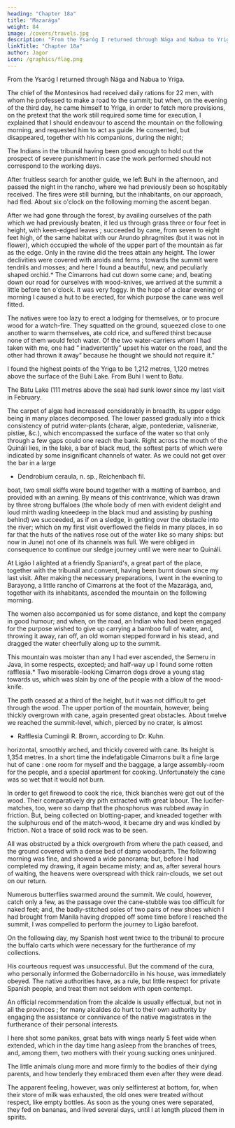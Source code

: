 ```yaml
---
heading: "Chapter 18a"
title: "Mazarága"
weight: 84
image: /covers/travels.jpg
description: "From the Ysaróg I returned through Nága and Nabua to Yriga"
linkTitle: "Chapter 18a"
author: Jagor
icon: /graphics/flag.png
---
```




<!-- ASCENT OF THE YRÍGA AND MAZARAGA.—PIRATES AND HIGHWAY ROBBERS.—WATER

• PLANTS FROM BERLIN TO THE PHILIPPINES. - MY SERVANT PEPE. -->

From the Ysaróg I returned through Nága and Nabua to Yriga. <!-- , the ascent of which I at length accomplished. -->

The chief of the Montesinos had received daily rations for 22 men, with whom he professed to make a road to the summit; but when, on the evening of the third day, he came himself to Yriga, in order to fetch more provisions, on the pretext that the work still required some time for execution, I explained that I should endeavour to ascend the mountain on the following morning, and requested him to act as guide. He consented, but disappeared, together with his companions, during the night; 


The Indians in the tribunál having been good enough to hold out the prospect of severe punishment in case the work performed should not correspond to the working days. 

After fruitless search for another guide, we left Buhi in the afternoon, and passed the night in the rancho, where we had previously been so hospitably received. The fires were still burning, but the inhabitants, on our approach, had fled. About six o'clock on the following morning the ascent began. 

After we had gone through the forest, by availing ourselves of the path which we had previously beaten, it led us through grass three or four feet in height, with keen-edged leaves ; succeeded by cane, from seven to eight feet high, of the same habitat with our Arundo phragmites (but it was not in flower), which occupied the whole of the upper part of the mountain as far as the edge. Only in the ravine did the trees attain any height. The lower declivities were covered with aroids and ferns ; towards the summit were tendrils and mosses; and here I found a beautiful, new, and peculiarly shaped orchid.* The Cimarrons had cut down some cane; and, beating down our road for ourselves with wood-knives, we arrived at the summit a little before ten o'clock. It was very foggy. In the hope of a clear evening or morning I caused a hut to be erected, for which purpose the cane was well fitted. 

The natives were too lazy to erect a lodging for themselves, or to procure wood for a watch-fire. They squatted on the ground, squeezed close to one another to warm themselves, ate cold rice, and suffered thirst because none of them would fetch water. Of the two water-carriers whom I had taken with me, one had “ inadvertently” upset his water on the road, and the other had thrown it away“ because he thought we should not require it."

I found the highest points of the Yriga to be 1,212 metres, 1,120 metres above the surface of the Buhi Lake. From Buhi I went to Batu.

The Batu Lake (111 metres above the sea) had sunk lower since my last visit in February. 

The carpet of algæ had increased considerably in breadth, its upper edge being in many places decomposed. The lower passed gradually into a thick consistency of putrid water-plants (charæ, algæ, pontederiæ, valisneriæ, pistiæ, &c.), which encompassed the surface of the water so that only through a few gaps could one reach the bank. Right across the mouth of the Quináli lies, in the lake, a bar of black mud, the softest parts of which were indicated by some insignificant channels of water. As we could not get over the bar in a large

- Dendrobium ceraula, n. sp., Reichenbach fil.

boat, two small skiffs were bound together with a matting of bamboo, and provided with an awning. By means of this contrivance, which was drawn by three strong buffaloes (the whole body of men with evident delight and loud mirth wading kneedeep in the black mud and assisting by pushing behind) we succeeded, as if on a sledge, in getting over the obstacle into the river; which on my first visit overflowed the fields in many places, in so far that the huts of the natives rose out of the water like so many ships: but now in June) not one of its channels was full. We were obliged in consequence to continue our sledge journey until we were near to Quináli.

At Ligáo I alighted at a friendly Spaniard's, a great part of the place, together with the tribunál and convent, having been burnt down since my last visit. After making the necessary preparations, I went in the evening to Barayong, a little rancho of Cimarrons at the foot of the Mazarága, and, together with its inhabitants, ascended the mountain on the following morning. 

The women also accompanied us for some distance, and kept the company in good humour; and when, on the road, an Indian who had been engaged for the purpose wished to give up carrying a bamboo full of water, and, throwing it away, ran off, an old woman stepped forward in his stead, and dragged the water cheerfully along up to the summit. 

This mountain was moister than any I had ever ascended, the Semeru in Java, in some respects, excepted; and half-way up I found some rotten rafflesia.* Two miserable-looking Cimarron dogs drove a young stag towards us, which was slain by one of the people with a blow of the wood-knife. 

The path ceased at a third of the height, but it was not difficult to get through the wood. The upper portion of the mountain, however, being thickly overgrown with cane, again presented great obstacles. About twelve we reached the summit-level, which, pierced by no crater, is almost

* Rafflesia Cumingii R. Brown, according to Dr. Kuhn.

horizontal, smoothly arched, and thickly covered with cane. Its height is 1,354 metres. In a short time the indefatigable Cimarrons built a fine large hut of cane : one room for myself and the baggage, a large assembly-room for the people, and a special apartment for cooking. Unfortunately the cane was so wet that it would not burn. 

In order to get firewood to cook the rice, thick bianches were got out of the wood. Their comparatively dry pith extracted with great labour. The lucifer-matches, too, were so damp that the phosphorus was rubbed away in friction. But, being collected on blotting-paper, and kneaded together with the sulphurous end of the match-wood, it became dry and was kindled by friction. Not a trace of solid rock was to be seen. 

All was obstructed by a thick overgrowth from where the path ceased, and the ground covered with a dense bed of damp woodearth. The following morning was fine, and showed a wide panorama; but, before I had completed my drawing, it again became misty; and as, after several hours of waiting, the heavens were overspread with thick rain-clouds, we set out on our return.

Numerous butterflies swarmed around the summit. We could, however, catch only a few, as the passage over the cane-stubble was too difficult for naked feet; and, the badly-stitched soles of two pairs of new shoes which I had brought from Manila having dropped off some time before I reached the summit, I was compelled to perform the journey to Ligáo barefoot.

On the following day, my Spanish host went twice to the tribunál to procure the buffalo carts which were necessary for the furtherance of my collections. 

His courteous request was unsuccessful. But the command of the cura, who personally informed the Gobernadorcillo in his house, was immediately obeyed. The native authorities have, as a rule, but little respect for private Spanish people, and treat them not seldom with open contempt. 

An official recommendation from the alcalde is usually effectual, but not in all the provinces ; for many alcaldes do hurt to their own authority by engaging the assistance or connivance of the native magistrates in the furtherance of their personal interests.

I here shot some paníkes, great bats with wings nearly 5 feet wide when extended, which in the day time hang asleep from the branches of trees, and, among them, two mothers with their young sucking ones uninjured. 

The little animals clung more and more firmly to the bodies of their dying parents, and how tenderly they embraced them even after they were dead. 

The apparent feeling, however, was only selfinterest at bottom, for, when their store of milk was exhausted, the old ones were treated without respect, like empty bottles. As soon as the young ones were separated, they fed on bananas, and lived several days, until I at length placed them in spirits.
